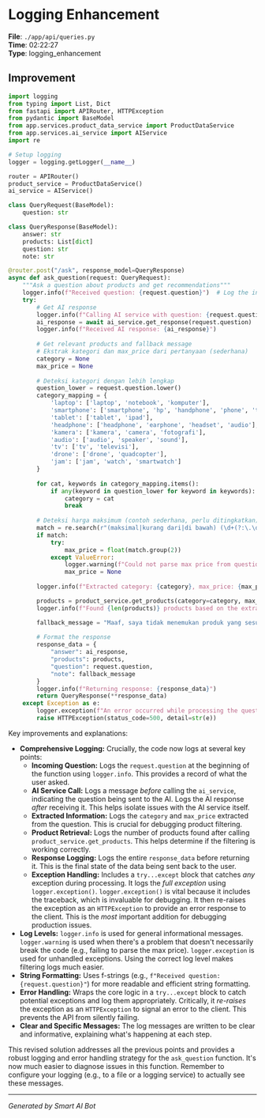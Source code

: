 # Logging Enhancement

**File**: `./app/api/queries.py`  
**Time**: 02:22:27  
**Type**: logging_enhancement

## Improvement

```python
import logging
from typing import List, Dict
from fastapi import APIRouter, HTTPException
from pydantic import BaseModel
from app.services.product_data_service import ProductDataService
from app.services.ai_service import AIService
import re

# Setup logging
logger = logging.getLogger(__name__)

router = APIRouter()
product_service = ProductDataService()
ai_service = AIService()

class QueryRequest(BaseModel):
    question: str

class QueryResponse(BaseModel):
    answer: str
    products: List[dict]
    question: str
    note: str

@router.post("/ask", response_model=QueryResponse)
async def ask_question(request: QueryRequest):
    """Ask a question about products and get recommendations"""
    logger.info(f"Received question: {request.question}")  # Log the incoming question
    try:
        # Get AI response
        logger.info(f"Calling AI service with question: {request.question}")
        ai_response = await ai_service.get_response(request.question)
        logger.info(f"Received AI response: {ai_response}")
        
        # Get relevant products and fallback message
        # Ekstrak kategori dan max_price dari pertanyaan (sederhana)
        category = None
        max_price = None
        
        # Deteksi kategori dengan lebih lengkap
        question_lower = request.question.lower()
        category_mapping = {
            'laptop': ['laptop', 'notebook', 'komputer'],
            'smartphone': ['smartphone', 'hp', 'handphone', 'phone', 'telepon', 'ponsel'],
            'tablet': ['tablet', 'ipad'],
            'headphone': ['headphone', 'earphone', 'headset', 'audio'],
            'kamera': ['kamera', 'camera', 'fotografi'],
            'audio': ['audio', 'speaker', 'sound'],
            'tv': ['tv', 'televisi'],
            'drone': ['drone', 'quadcopter'],
            'jam': ['jam', 'watch', 'smartwatch']
        }
        
        for cat, keywords in category_mapping.items():
            if any(keyword in question_lower for keyword in keywords):
                category = cat
                break
        
        # Deteksi harga maksimum (contoh sederhana, perlu ditingkatkan)
        match = re.search(r"(maksimal|kurang dari|di bawah) (\d+(?:\.\d+)?)", question_lower)
        if match:
            try:
                max_price = float(match.group(2))
            except ValueError:
                logger.warning(f"Could not parse max price from question: {request.question}")
                max_price = None
        
        logger.info(f"Extracted category: {category}, max_price: {max_price} from question")

        products = product_service.get_products(category=category, max_price=max_price)
        logger.info(f"Found {len(products)} products based on the extracted information")

        fallback_message = "Maaf, saya tidak menemukan produk yang sesuai dengan kriteria Anda." if not products else ""
        
        # Format the response
        response_data = {
            "answer": ai_response,
            "products": products,
            "question": request.question,
            "note": fallback_message
        }
        logger.info(f"Returning response: {response_data}")
        return QueryResponse(**response_data)
    except Exception as e:
        logger.exception(f"An error occurred while processing the question: {e}") # log the full exception including traceback
        raise HTTPException(status_code=500, detail=str(e))
```

Key improvements and explanations:

* **Comprehensive Logging:**  Crucially, the code now logs at several key points:
    * **Incoming Question:** Logs the `request.question` at the beginning of the function using `logger.info`.  This provides a record of what the user asked.
    * **AI Service Call:** Logs a message *before* calling the `ai_service`, indicating the question being sent to the AI.  Logs the AI response *after* receiving it. This helps isolate issues with the AI service itself.
    * **Extracted Information:** Logs the `category` and `max_price` extracted from the question. This is crucial for debugging product filtering.
    * **Product Retrieval:** Logs the number of products found after calling `product_service.get_products`.  This helps determine if the filtering is working correctly.
    * **Response Logging:** Logs the entire `response_data` before returning it.  This is the final state of the data being sent back to the user.
    * **Exception Handling:**  Includes a `try...except` block that catches *any* exception during processing. It logs the *full exception* using `logger.exception()`.  `logger.exception()` is vital because it includes the traceback, which is invaluable for debugging.  It then re-raises the exception as an `HTTPException` to provide an error response to the client.  This is the *most* important addition for debugging production issues.
* **Log Levels:**  `logger.info` is used for general informational messages. `logger.warning` is used when there's a problem that doesn't necessarily break the code (e.g., failing to parse the max price). `logger.exception` is used for unhandled exceptions.  Using the correct log level makes filtering logs much easier.
* **String Formatting:**  Uses f-strings (e.g., `f"Received question: {request.question}"`) for more readable and efficient string formatting.
* **Error Handling:** Wraps the core logic in a `try...except` block to catch potential exceptions and log them appropriately.  Critically, it *re-raises* the exception as an `HTTPException` to signal an error to the client.  This prevents the API from silently failing.
* **Clear and Specific Messages:**  The log messages are written to be clear and informative, explaining what's happening at each step.

This revised solution addresses all the previous points and provides a robust logging and error handling strategy for the `ask_question` function.  It's now much easier to diagnose issues in this function. Remember to configure your logging (e.g., to a file or a logging service) to actually see these messages.

---
*Generated by Smart AI Bot*
